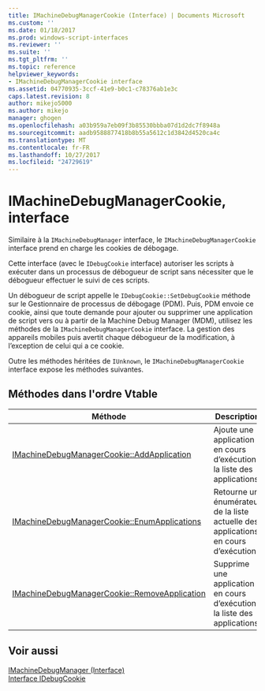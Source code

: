 ```yaml
---
title: IMachineDebugManagerCookie (Interface) | Documents Microsoft
ms.custom: ''
ms.date: 01/18/2017
ms.prod: windows-script-interfaces
ms.reviewer: ''
ms.suite: ''
ms.tgt_pltfrm: ''
ms.topic: reference
helpviewer_keywords:
- IMachineDebugManagerCookie interface
ms.assetid: 04770935-3ccf-41e9-b0c1-c78376ab1e3c
caps.latest.revision: 8
author: mikejo5000
ms.author: mikejo
manager: ghogen
ms.openlocfilehash: a03b959a7eb09f3b85530bbba07d1d2dc7f8948a
ms.sourcegitcommit: aadb9588877418b8b55a5612c1d3842d4520ca4c
ms.translationtype: MT
ms.contentlocale: fr-FR
ms.lasthandoff: 10/27/2017
ms.locfileid: "24729619"
---
```

# <a name="imachinedebugmanagercookie-interface"></a>IMachineDebugManagerCookie, interface
Similaire à la `IMachineDebugManager` interface, le `IMachineDebugManagerCookie` interface prend en charge les cookies de débogage.  
  
 Cette interface (avec le `IDebugCookie` interface) autoriser les scripts à exécuter dans un processus de débogueur de script sans nécessiter que le débogueur effectuer le suivi de ces scripts.  
  
 Un débogueur de script appelle le `IDebugCookie::SetDebugCookie` méthode sur le Gestionnaire de processus de débogage (PDM). Puis, PDM envoie ce cookie, ainsi que toute demande pour ajouter ou supprimer une application de script vers ou à partir de la Machine Debug Manager (MDM), utilisez les méthodes de la `IMachineDebugManagerCookie` interface. La gestion des appareils mobiles puis avertit chaque débogueur de la modification, à l’exception de celui qui a ce cookie.  
  
 Outre les méthodes héritées de `IUnknown`, le `IMachineDebugManagerCookie` interface expose les méthodes suivantes.  
  
## <a name="methods-in-vtable-order"></a>Méthodes dans l'ordre Vtable  
  
|Méthode|Description|  
|------------|-----------------|  
|[IMachineDebugManagerCookie::AddApplication](../../winscript/reference/imachinedebugmanagercookie-addapplication.md)|Ajoute une application en cours d’exécution la liste des applications.|  
|[IMachineDebugManagerCookie::EnumApplications](../../winscript/reference/imachinedebugmanagercookie-enumapplications.md)|Retourne un énumérateur de la liste actuelle des applications en cours d’exécution.|  
|[IMachineDebugManagerCookie::RemoveApplication](../../winscript/reference/imachinedebugmanagercookie-removeapplication.md)|Supprime une application en cours d’exécution la liste des applications.|  
  
## <a name="see-also"></a>Voir aussi  
 [IMachineDebugManager (Interface)](../../winscript/reference/imachinedebugmanager-interface.md)   
 [Interface IDebugCookie](../../winscript/reference/idebugcookie-interface.md)